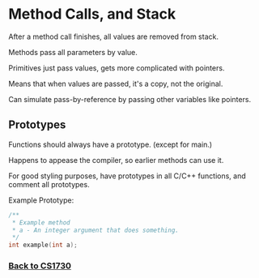 # Method Calls, and Stack

After a method call finishes, all values are removed from stack.


Methods pass all parameters by value.

Primitives just pass values, gets more complicated with pointers.

Means that when values are passed, it's a copy, not the original.

Can simulate pass-by-reference by passing other variables like pointers.


## Prototypes

Functions should always have a prototype. (except for main.)

Happens to appease the compiler, so earlier methods can use it.

For good styling purposes, have prototypes in all C/C++ functions, and comment all prototypes.

Example Prototype:

```c
/**
 * Example method
 * a - An integer argument that does something.
 */
int example(int a);
```

### [Back to CS1730](https://coryborek.github.io/classes/cs1730/)